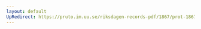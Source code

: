 ```yaml
---
layout: default
UpRedirect: https://pruto.im.uu.se/riksdagen-records-pdf/1867/prot-1867--fk--507/prot-1867--fk--507_027.pdf
---
```

